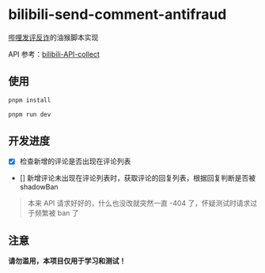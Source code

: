 # bilibili-send-comment-antifraud

[哔哩发评反诈](https://github.com/freedom-introvert/biliSendCommAntifraud)的油猴脚本实现

API 参考：[bilibili-API-collect](https://github.com/SocialSisterYi/bilibili-API-collect)

## 使用

```bash
pnpm install

pnpm run dev
```

## 开发进度

- [x] 检查新增的评论是否出现在评论列表
- [] 新增评论未出现在评论列表时，获取评论的回复列表，根据回复判断是否被 shadowBan

> 本来 API 请求好好的，什么也没改就突然一直 -404 了，怀疑测试时请求过于频繁被 ban 了

## 注意

**请勿滥用，本项目仅用于学习和测试！**

